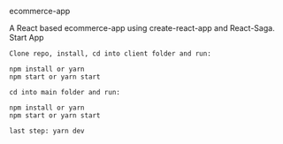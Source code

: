 ecommerce-app

A React based ecommerce-app using create-react-app and React-Saga.
Start App

```git
Clone repo, install, cd into client folder and run:

npm install or yarn
npm start or yarn start

cd into main folder and run:

npm install or yarn
npm start or yarn start

last step: yarn dev
```
